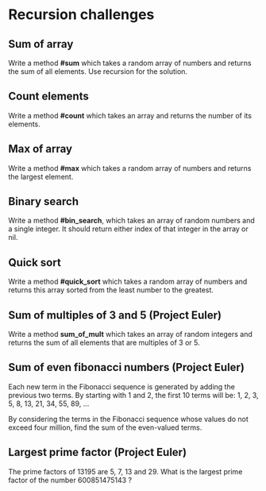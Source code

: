 # Recursion challenges

## Sum of array
Write a method **#sum** which takes a random array of numbers and returns the 
sum of all elements. Use recursion for the solution.
## Count elements
Write a method **#count** which takes an array and returns the number of 
its elements.
## Max of array
Write a method **#max** which takes a random array of numbers and returns the 
largest element.
## Binary search
Write a method **#bin_search**, which takes an array of random numbers and a single integer. It should return either index of that integer in the array or nil.
## Quick sort
Write a method **#quick_sort** which takes a random array of numbers and returns this array sorted from the least number to the greatest.

## Sum of multiples of 3 and 5 (Project Euler)
Write a method **sum_of_mult** which takes an array of random integers and returns the sum of all elements that are multiples of 3 or 5.

## Sum of even fibonacci numbers (Project Euler)
Each new term in the Fibonacci sequence is generated by adding the previous two terms. By starting with 1 and 2, the first 10 terms will be:
1, 2, 3, 5, 8, 13, 21, 34, 55, 89, ...

By considering the terms in the Fibonacci sequence whose values do not exceed four million, find the sum of the even-valued terms.

## Largest prime factor (Project Euler)
The prime factors of 13195 are 5, 7, 13 and 29.
What is the largest prime factor of the number 600851475143 ?